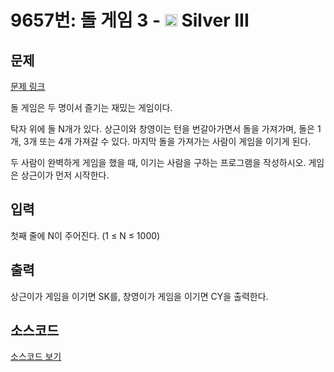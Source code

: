 # 9657번: 돌 게임 3 - <img src="https://static.solved.ac/tier_small/8.svg" style="height:20px" /> Silver III

<!-- performance -->

<!-- 문제 제출 후 깃허브에 푸시를 했을 때 제출한 코드의 성능이 입력될 공간입니다.-->

<!-- end -->

## 문제

[문제 링크](https://boj.kr/9657)

<p>돌 게임은 두 명이서 즐기는 재밌는 게임이다.</p>

<p>탁자 위에 돌 N개가 있다. 상근이와 창영이는 턴을 번갈아가면서 돌을 가져가며, 돌은 1개, 3개 또는&nbsp;4개&nbsp;가져갈 수 있다. 마지막 돌을 가져가는 사람이 게임을 이기게 된다.</p>

<p>두 사람이 완벽하게 게임을 했을 때, 이기는 사람을 구하는 프로그램을 작성하시오.&nbsp;게임은 상근이가 먼저 시작한다.</p>

## 입력

<p>첫째 줄에 N이 주어진다. (1 ≤ N ≤ 1000)</p>

## 출력

<p>상근이가 게임을 이기면 SK를, 창영이가 게임을 이기면 CY을 출력한다.</p>

## 소스코드

[소스코드 보기](Main.java)